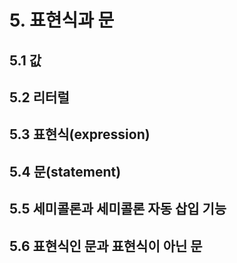 # 5. 표현식과 문

## 5.1 값

## 5.2 리터럴

## 5.3 표현식(expression)

## 5.4 문(statement)

## 5.5 세미콜론과 세미콜론 자동 삽입 기능

## 5.6 표현식인 문과 표현식이 아닌 문
